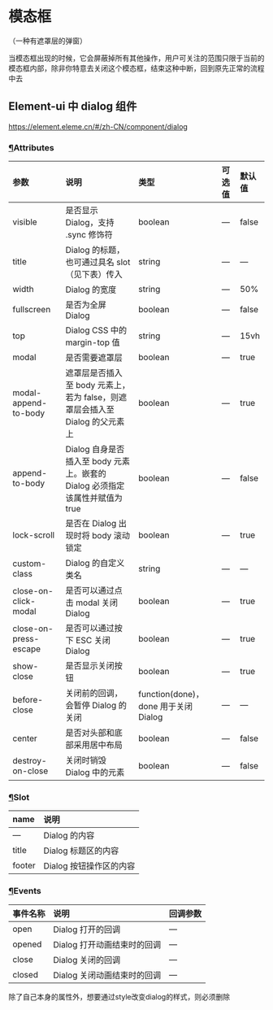 # 模态框

（一种有遮罩层的弹窗）

 当模态框出现的时候，它会屏蔽掉所有其他操作，用户可关注的范围只限于当前的模态框内部，除非你特意去关闭这个模态框，结束这种中断，回到原先正常的流程中去 



## Element-ui  中 dialog 组件

 https://element.eleme.cn/#/zh-CN/component/dialog 

### [¶](https://element.eleme.cn/#/zh-CN/component/dialog#attributes)Attributes

| 参数                  | 说明                                                         | 类型                                 | 可选值 | 默认值 |
| :-------------------- | :----------------------------------------------------------- | :----------------------------------- | :----- | :----- |
| visible               | 是否显示 Dialog，支持 .sync 修饰符                           | boolean                              | —      | false  |
| title                 | Dialog 的标题，也可通过具名 slot （见下表）传入              | string                               | —      | —      |
| width                 | Dialog 的宽度                                                | string                               | —      | 50%    |
| fullscreen            | 是否为全屏 Dialog                                            | boolean                              | —      | false  |
| top                   | Dialog CSS 中的 margin-top 值                                | string                               | —      | 15vh   |
| modal                 | 是否需要遮罩层                                               | boolean                              | —      | true   |
| modal-append-to-body  | 遮罩层是否插入至 body 元素上，若为 false，则遮罩层会插入至 Dialog 的父元素上 | boolean                              | —      | true   |
| append-to-body        | Dialog 自身是否插入至 body 元素上。嵌套的 Dialog 必须指定该属性并赋值为 true | boolean                              | —      | false  |
| lock-scroll           | 是否在 Dialog 出现时将 body 滚动锁定                         | boolean                              | —      | true   |
| custom-class          | Dialog 的自定义类名                                          | string                               | —      | —      |
| close-on-click-modal  | 是否可以通过点击 modal 关闭 Dialog                           | boolean                              | —      | true   |
| close-on-press-escape | 是否可以通过按下 ESC 关闭 Dialog                             | boolean                              | —      | true   |
| show-close            | 是否显示关闭按钮                                             | boolean                              | —      | true   |
| before-close          | 关闭前的回调，会暂停 Dialog 的关闭                           | function(done)，done 用于关闭 Dialog | —      | —      |
| center                | 是否对头部和底部采用居中布局                                 | boolean                              | —      | false  |
| destroy-on-close      | 关闭时销毁 Dialog 中的元素                                   | boolean                              | —      | false  |

### [¶](https://element.eleme.cn/#/zh-CN/component/dialog#slot)Slot

| name   | 说明                    |
| :----- | :---------------------- |
| —      | Dialog 的内容           |
| title  | Dialog 标题区的内容     |
| footer | Dialog 按钮操作区的内容 |

### [¶](https://element.eleme.cn/#/zh-CN/component/dialog#events)Events

| 事件名称 | 说明                        | 回调参数 |
| :------- | :-------------------------- | :------- |
| open     | Dialog 打开的回调           | —        |
| opened   | Dialog 打开动画结束时的回调 | —        |
| close    | Dialog 关闭的回调           | —        |
| closed   | Dialog 关闭动画结束时的回调 | —        |



除了自己本身的属性外，想要通过style改变dialog的样式，则必须删除 <style> 中的`scoped`

**注意** ： 此时的 dialog 的样式为全局样式！！！



# Canvas

```vue
<template>
  <div class="myCanvas-container" width="818" height="400">
    <canvas id="canvas" ref="my-canvas" width="818" height="400" />
    <div id="mask">
      <span id="no">
        <i class="el-icon-close close" />
      </span>
      <span id="yes">
        <i class="el-icon-check check" />
      </span>
      <input v-model="coords" style="display:none;" />
    </div>
  </div>
</template>

<script>
import $ from 'jquery'
export default {
  data() {
    return {
      provider: {
        context: null
      },
      coords: {
        x: '',
        y: '',
        width: '',
        height: ''
      }
    }
  },
  provide() {
    return {
      provider: this.provider
    }
  },
  watch: {
    coords: {
      handler(obj) {
        this.$emit('listenToChildEvent', obj.x, obj.y, obj.width, obj.height)
      },
      immediate: true,
      deep: true
    }
  },
  mounted() {
    var that = this
    const ctx = this.$refs['my-canvas'].getContext('2d')
    ctx.strokeStyle = 'red'
    ctx.fillStyle = 'rgba(255, 255, 255, 0.2)'
    $('#mask').hide()

    let origin = [0, 0]
    let width2height = [0, 0]

    $('#canvas').on('mousedown', mousedownHandler)
      .on('mousemove', mousemoveHandler)
      .on('mouseup', mouseupHandler)

    function mousedownHandler(e) {
      origin = [e.offsetX, e.offsetY]
    }

    function mousemoveHandler(e) {
      if (origin[0] !== 0 || origin[1] !== 0) { // 确保按下才发生
        width2height = [e.offsetX - origin[0], e.offsetY - origin[1]]
        // 在给定的矩形内清除指定的元素---使之可以画多个矩形
        // ctx.clearRect(0, 0, 900, 400)
        ctx.clearRect(origin[0], origin[1], width2height[0], width2height[1])
        ctx.fillRect(origin[0], origin[1], width2height[0], width2height[1])
      }
    }
    function mouseupHandler(e) {
      $('#mask').show().css('top', e.offsetY).css('left', e.offsetX)
    }
    $('#yes').click(function() {
      ctx.globalAlpha = 1
      // 赋值
      that.coords.x = origin[0]
      that.coords.y = origin[1]
      that.coords.width = width2height[0]
      that.coords.height = width2height[1]
      ctx.strokeRect(origin[0], origin[1], width2height[0], width2height[1])
      $('#mask').hide()
      origin = [0, 0]
    })
    $('#no').click(function() {
      $('#mask').hide()
      ctx.clearRect(origin[0], origin[1], width2height[0], width2height[1])
      origin = [0, 0]
    })
  }
}
</script>

<style lang="scss" scoped>
.myCanvas-container {
  float: left;
  z-index: 99;
  position: absolute;
  top: 0;
  left: 0;
  canvas {
    width: 100%;
    height: 100%;
    border: 1px solid blue;
  }
  #mask {
    width: 50px;
    height: 24px;
    position: absolute;
    z-index: 99;
    border: 2px solid green;
    .check {
      color: green;
    }
    .close {
      color: red;
    }
  }
}
</style>

```

用canvas画图遇到的问题：

1、canvas组件的宽高只能通过<canvas width=" " height=" " >来定义

2、一开始在 mousemoveHandler 方法鼠标移动的时候一直在画矩形，用的 fillRect 填充内部颜色，会造成透明色多层覆盖，变成渐变； 后使用中使用 ctx.clearRect(0, 0, 900, 400) 使在每次画完之后清除之前的标记，但仍有不能同时在一个画布上框选多个矩形的效果，则想到在指定范围内清除每次移动画的矩形，则变成了 ctx.clearRect(origin[0], origin[1], width2height[0], width2height[1])  ，四个值分别是（x, y, width, height），即只在我当前画的矩形范围内清除之前因为鼠标移动重复的矩形部分，只保留最后一个鼠标停留位置的矩形。

![reliao_img_1573024484825](D:\notes\images\reliao_img_1573024484825.png)

![reliao_img_1573024817650](D:\notes\images\reliao_img_1573024817650.png)

3、在勾选确定的时候，将当前鼠标位置的 x, y, width, height 赋值给data中定义的数据，注意：因为当前函数是属于 mounted 生命周期的，所以函数中的this指向是window，在我们赋值前应先创建当前的this对象，`var that = this`再进行赋值

4、对于传参过去的数据，我发现每次获取到的坐标都是前一个矩形的位置，通过分析得出结论是我们应该在数据更新的时候进行数据传值，通过 `watch` 监听数据的变化，据我的了解，watch监听数据变化必须有一个v-model来绑定数据进行检测，但是我的组件中并没有表单标签用来绑定数据，于是我自己写了一个<input>标签用来检测数据，并且将此标签用`display:none;`进行了隐藏。

但是对于对象类型的数据，我们并不能直接简单的watch过去，如下

```vue
watch: {
      demo(val) {
        this.value = this.demo;
      }
    }
```

对于对象形式的数据，我们可以使用 “对象.属性” 的方式，如下

```vue
 // 深度 watcher， 检测到变化，并打印出c.name变化前后的结果
          // 'c.name': {
          //   handler: function (val, oldVal) { 
          //     console.log('new c: %s, old c: %s', val, oldVal);
          //   },
          //   deep: true
          // },
```

或者

```vue
watch: {
    coords: {
      handler(obj) {
        this.$emit('listenToChildEvent', obj.x, obj.y, obj.width, obj.height)
      },
      immediate: true,
      deep: true
    }
  },
```

默认情况下，handler 只监听 obj 这个属性它的引用的变化，我们只有给 obj 赋值的时候才会监听到，如果需要监听 obj 这个对象中属性的改变，则必须使用 `deep: true` 进行深度监听

而 `immediate: true` 则表示会立即执行 handler 方法

```vue
// 深度 watcher， 检测到变化，并打印出c.name变化前后的结果
'c.name': {
	handler: function (val, oldVal) { 
				console.log('new c: %s, old c: %s', val, oldVal);
    },
    deep: true
}
```

 默认情况下 handler 只监听 `obj `这个属性它的引用的变化 ，如果改变了一个对象的属性，就必须使用 `deep:true` 进行深度检测，否则检测不到变化